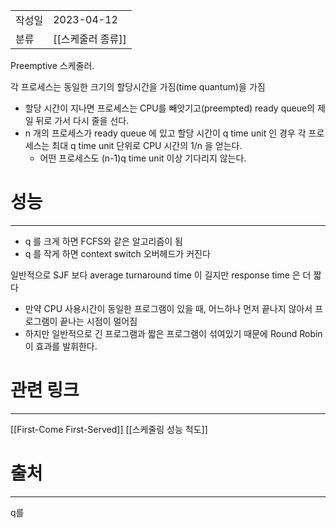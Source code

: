 |               |                       |
|:--------------|:----------------------|
|  작성일          |  2023-04-12  |
|    분류         |  [[스케줄러 종류]]                     |

Preemptive 스케줄러.

각 프로세스는 동일한 크기의 할당시간을 가짐(time quantum)을 가짐

- 할당 시간이 지나면 프로세스는 CPU를 빼앗기고(preempted) ready queue의 제일 뒤로 가서 다시 줄을 선다.
- n 개의 프로세스가 ready queue 에 있고 할당 시간이 q time unit 인 경우 각 프로세스는 최대 q time unit 단위로 CPU 시간의 1/n 을 얻는다.
	- 어떤 프로세스도 (n-1)q time unit 이상 기다리지 않는다.
 
# 성능
---
- q 를 크게 하면 FCFS와 같은 알고리즘이 됨
- q 를 작게 하면 context switch 오버헤드가 커진다

일반적으로 SJF 보다 average turnaround time 이 길지만 response time 은 더 짧다
- 만약 CPU 사용시간이 동일한 프로그램이 있을 때, 어느하나 먼저 끝나지 않아서 프로그램이 끝나는 시점이 멀어짐
- 하지만 일반적으로 긴 프로그램과 짧은 프로그램이 섞여있기 때문에 Round Robin이 효과를 발휘한다.

# 관련 링크
---
[[First-Come First-Served]]
[[스케줄링 성능 척도]]

# 출처
---
q를